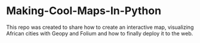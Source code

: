 # Making-Cool-Maps-In-Python
This repo was created to share how to create an interactive map, visualizing African cities with Geopy and Folium and how to finally deploy it to the web. 
